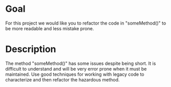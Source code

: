 # Goal
For this project we would like you to refactor the code in "someMethod()" to be more readable and less mistake prone.

# Description
The method "someMethod()" has some issues despite being short.  It is difficult to understand and will be very error 
prone when it must be maintained.  Use good techniques for working with legacy code to characterize and then refactor 
the hazardous method.
